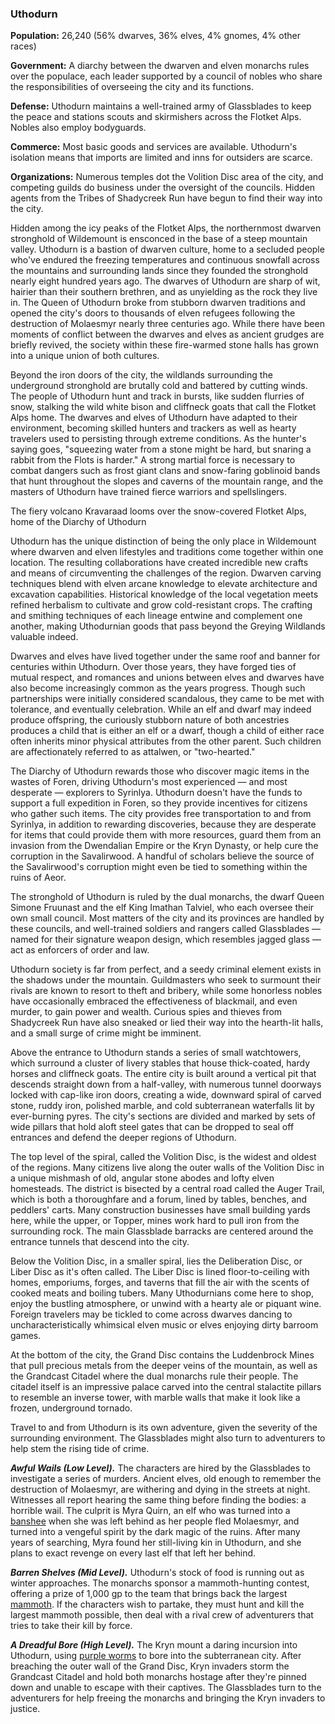 ### Uthodurn

**Population:** 26,240 (56% dwarves, 36% elves, 4% gnomes, 4% other races)

**Government:** A diarchy between the dwarven and elven monarchs rules over the populace, each leader supported by a council of nobles who share the responsibilities of overseeing the city and its functions.

**Defense:** Uthodurn maintains a well-trained army of Glassblades to keep the peace and stations scouts and skirmishers across the Flotket Alps. Nobles also employ bodyguards.

**Commerce:** Most basic goods and services are available. Uthodurn's isolation means that imports are limited and inns for outsiders are scarce.

**Organizations:** Numerous temples dot the Volition Disc area of the city, and competing guilds do business under the oversight of the councils. Hidden agents from the Tribes of Shadycreek Run have begun to find their way into the city.

Hidden among the icy peaks of the Flotket Alps, the northernmost dwarven stronghold of Wildemount is ensconced in the base of a steep mountain valley. Uthodurn is a bastion of dwarven culture, home to a secluded people who've endured the freezing temperatures and continuous snowfall across the mountains and surrounding lands since they founded the stronghold nearly eight hundred years ago. The dwarves of Uthodurn are sharp of wit, hairier than their southern brethren, and as unyielding as the rock they live in. The Queen of Uthodurn broke from stubborn dwarven traditions and opened the city's doors to thousands of elven refugees following the destruction of Molaesmyr nearly three centuries ago. While there have been moments of conflict between the dwarves and elves as ancient grudges are briefly revived, the society within these fire-warmed stone halls has grown into a unique union of both cultures.

Beyond the iron doors of the city, the wildlands surrounding the underground stronghold are brutally cold and battered by cutting winds. The people of Uthodurn hunt and track in bursts, like sudden flurries of snow, stalking the wild white bison and cliffneck goats that call the Flotket Alps home. The dwarves and elves of Uthodurn have adapted to their environment, becoming skilled hunters and trackers as well as hearty travelers used to persisting through extreme conditions. As the hunter's saying goes, "squeezing water from a stone might be hard, but snaring a rabbit from the Flots is harder." A strong martial force is necessary to combat dangers such as frost giant clans and snow-faring goblinoid bands that hunt throughout the slopes and caverns of the mountain range, and the masters of Uthodurn have trained fierce warriors and spellslingers.

[](https://media.dndbeyond.com/compendium-images/egtw/yDOyqyOocErRgYJK/03-16.png)

The fiery volcano Kravaraad looms over the snow-covered Flotket Alps, home of the Diarchy of Uthodurn

Uthodurn has the unique distinction of being the only place in Wildemount where dwarven and elven lifestyles and traditions come together within one location. The resulting collaborations have created incredible new crafts and means of circumventing the challenges of the region. Dwarven carving techniques blend with elven arcane knowledge to elevate architecture and excavation capabilities. Historical knowledge of the local vegetation meets refined herbalism to cultivate and grow cold-resistant crops. The crafting and smithing techniques of each lineage entwine and complement one another, making Uthodurnian goods that pass beyond the Greying Wildlands valuable indeed.

Dwarves and elves have lived together under the same roof and banner for centuries within Uthodurn. Over those years, they have forged ties of mutual respect, and romances and unions between elves and dwarves have also become increasingly common as the years progress. Though such partnerships were initially considered scandalous, they came to be met with tolerance, and eventually celebration. While an elf and dwarf may indeed produce offspring, the curiously stubborn nature of both ancestries produces a child that is either an elf or a dwarf, though a child of either race often inherits minor physical attributes from the other parent. Such children are affectionately referred to as attalwen, or "two-hearted."

The Diarchy of Uthodurn rewards those who discover magic items in the wastes of Foren, driving Uthodurn's most experienced — and most desperate — explorers to Syrinlya. Uthodurn doesn't have the funds to support a full expedition in Foren, so they provide incentives for citizens who gather such items. The city provides free transportation to and from Syrinlya, in addition to rewarding discoveries, because they are desperate for items that could provide them with more resources, guard them from an invasion from the Dwendalian Empire or the Kryn Dynasty, or help cure the corruption in the Savalirwood. A handful of scholars believe the source of the Savalirwood's corruption might even be tied to something within the ruins of Aeor.

The stronghold of Uthodurn is ruled by the dual monarchs, the dwarf Queen Simone Fruunast and the elf King Imathan Talviel, who each oversee their own small council. Most matters of the city and its provinces are handled by these councils, and well-trained soldiers and rangers called Glassblades — named for their signature weapon design, which resembles jagged glass — act as enforcers of order and law.

Uthodurn society is far from perfect, and a seedy criminal element exists in the shadows under the mountain. Guildmasters who seek to surmount their rivals are known to resort to theft and bribery, while some honorless nobles have occasionally embraced the effectiveness of blackmail, and even murder, to gain power and wealth. Curious spies and thieves from Shadycreek Run have also sneaked or lied their way into the hearth-lit halls, and a small surge of crime might be imminent.

Above the entrance to Uthodurn stands a series of small watchtowers, which surround a cluster of livery stables that house thick-coated, hardy horses and cliffneck goats. The entire city is built around a vertical pit that descends straight down from a half-valley, with numerous tunnel doorways locked with cap-like iron doors, creating a wide, downward spiral of carved stone, ruddy iron, polished marble, and cold subterranean waterfalls lit by ever-burning pyres. The city's sections are divided and marked by sets of wide pillars that hold aloft steel gates that can be dropped to seal off entrances and defend the deeper regions of Uthodurn.

The top level of the spiral, called the Volition Disc, is the widest and oldest of the regions. Many citizens live along the outer walls of the Volition Disc in a unique mishmash of old, angular stone abodes and lofty elven homesteads. The district is bisected by a central road called the Auger Trail, which is both a thoroughfare and a forum, lined by tables, benches, and peddlers' carts. Many construction businesses have small building yards here, while the upper, or Topper, mines work hard to pull iron from the surrounding rock. The main Glassblade barracks are centered around the entrance tunnels that descend into the city.

Below the Volition Disc, in a smaller spiral, lies the Deliberation Disc, or Liber Disc as it's often called. The Liber Disc is lined floor-to-ceiling with homes, emporiums, forges, and taverns that fill the air with the scents of cooked meats and boiling tubers. Many Uthodurnians come here to shop, enjoy the bustling atmosphere, or unwind with a hearty ale or piquant wine. Foreign travelers may be tickled to come across dwarves dancing to uncharacteristically whimsical elven music or elves enjoying dirty barroom games.

At the bottom of the city, the Grand Disc contains the Luddenbrock Mines that pull precious metals from the deeper veins of the mountain, as well as the Grandcast Citadel where the dual monarchs rule their people. The citadel itself is an impressive palace carved into the central stalactite pillars to resemble an inverse tower, with marble walls that make it look like a frozen, underground tornado.

Travel to and from Uthodurn is its own adventure, given the severity of the surrounding environment. The Glassblades might also turn to adventurers to help stem the rising tide of crime.

_**Awful Wails (Low Level).**_ The characters are hired by the Glassblades to investigate a series of murders. Ancient elves, old enough to remember the destruction of Molaesmyr, are withering and dying in the streets at night. Witnesses all report hearing the same thing before finding the bodies: a horrible wail. The culprit is Myra Quirn, an elf who was turned into a [banshee](https://www.dndbeyond.com/monsters/banshee) when she was left behind as her people fled Molaesmyr, and turned into a vengeful spirit by the dark magic of the ruins. After many years of searching, Myra found her still-living kin in Uthodurn, and she plans to exact revenge on every last elf that left her behind.

_**Barren Shelves (Mid Level).**_ Uthodurn's stock of food is running out as winter approaches. The monarchs sponsor a mammoth-hunting contest, offering a prize of 1,000 gp to the team that brings back the largest [mammoth](https://www.dndbeyond.com/monsters/mammoth). If the characters wish to partake, they must hunt and kill the largest mammoth possible, then deal with a rival crew of adventurers that tries to take their kill by force.

_**A Dreadful Bore (High Level).**_ The Kryn mount a daring incursion into Uthodurn, using [purple worms](https://www.dndbeyond.com/monsters/purple-worm) to bore into the subterranean city. After breaching the outer wall of the Grand Disc, Kryn invaders storm the Grandcast Citadel and hold both monarchs hostage after they're pinned down and unable to escape with their captives. The Glassblades turn to the adventurers for help freeing the monarchs and bringing the Kryn invaders to justice.